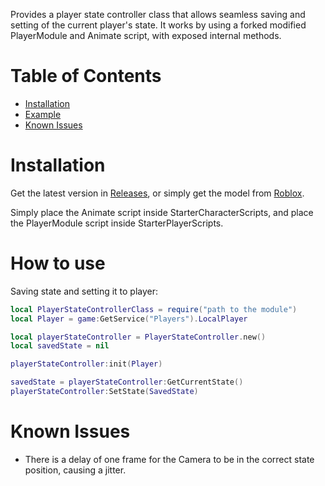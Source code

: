 Provides a player state controller class that allows seamless saving and setting of the current player's state. It works by using a forked modified PlayerModule and Animate script, with exposed internal methods.

# Table of Contents
* [Installation](#installation)
* [Example](#how-to-use)
* [Known Issues](#known-issues)

# Installation

Get the latest version in [Releases](https://github.com/cynkeyo/player-state-controller/releases/), or simply get the model from [Roblox](https://create.roblox.com/store/asset/138108270501265/playerstatecontroller).

Simply place the Animate script inside StarterCharacterScripts, and place the PlayerModule script inside StarterPlayerScripts.

# How to use

Saving state and setting it to player:
```lua
local PlayerStateControllerClass = require("path to the module")
local Player = game:GetService("Players").LocalPlayer

local playerStateController = PlayerStateController.new()
local savedState = nil

playerStateController:init(Player)

savedState = playerStateController:GetCurrentState()
playerStateController:SetState(SavedState)
```

# Known Issues

* There is a delay of one frame for the Camera to be in the correct state position, causing a jitter.